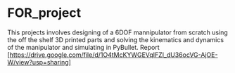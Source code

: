 # FOR_project

This projects involves designing of a 6DOF mannipulator from scratch using the off the shelf 3D printed parts and solving the kinematics and dynamics of the manipulator and simulating in PyBullet.
Report [https://drive.google.com/file/d/1O4tMcKYWGEVqIFZl_dU36ocVG-AjOE-W/view?usp=sharing]
